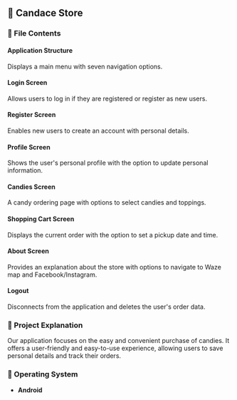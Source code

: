 ## 🍬 Candace Store  

### 📂 File Contents  
#### Application Structure  
Displays a main menu with seven navigation options.  

#### Login Screen  
Allows users to log in if they are registered or register as new users.  

#### Register Screen  
Enables new users to create an account with personal details.  

#### Profile Screen  
Shows the user's personal profile with the option to update personal information.  

#### Candies Screen  
A candy ordering page with options to select candies and toppings.  

#### Shopping Cart Screen  
Displays the current order with the option to set a pickup date and time.  

#### About Screen  
Provides an explanation about the store with options to navigate to Waze map and Facebook/Instagram.  

#### Logout  
Disconnects from the application and deletes the user's order data.  

### 📖 Project Explanation  
Our application focuses on the easy and convenient purchase of candies. It offers a user-friendly and easy-to-use experience, allowing users to save personal details and track their orders.  

### 📱 Operating System  
- **Android**
